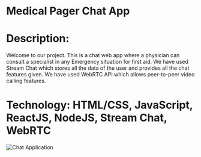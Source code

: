 # Medical Pager Chat App
# Description:
Welcome to our project. This is a chat web app where a physician can consult a specialist in any Emergency situation for first aid. We have used Stream Chat which stores all the data of the user and provides all the chat features given. We have used WebRTC API which allows peer-to-peer video calling features.
# Technology: HTML/CSS, JavaScript, ReactJS, NodeJS, Stream Chat, WebRTC
![Chat Application](https://i.ibb.co/hsvcw4V/image.png)
